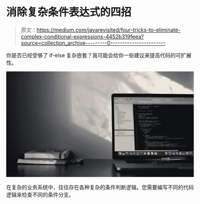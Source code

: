 # 消除复杂条件表达式的四招

> 原文：<https://medium.com/javarevisited/four-tricks-to-eliminate-complex-conditional-expressions-4452b319feea?source=collection_archive---------0----------------------->

你是否已经受够了 if-else 复杂嵌套？我可能会给你一些建议来提高代码的可扩展性。

![](img/d137848d57193b941b8fd0ad782ce121.png)

在复杂的业务系统中，往往存在各种复杂的条件判断逻辑。您需要编写不同的代码逻辑来检查不同的条件分支。